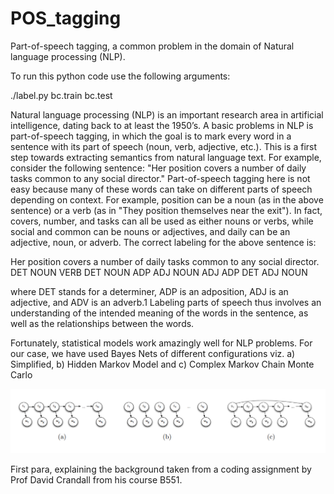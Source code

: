 # POS_tagging
Part-of-speech tagging, a common problem in the domain of Natural language processing (NLP).

To run this python code use the following arguments:

./label.py bc.train bc.test


Natural language processing (NLP) is an important research area in artificial intelligence, dating back to at
least the 1950’s. A basic problems in NLP is part-of-speech tagging, in which the goal is to mark every word
in a sentence with its part of speech (noun, verb, adjective, etc.). This is a first step towards extracting
semantics from natural language text. For example, consider the following sentence: "Her position covers
a number of daily tasks common to any social director." Part-of-speech tagging here is not easy because
many of these words can take on different parts of speech depending on context. For example, position can
be a noun (as in the above sentence) or a verb (as in "They position themselves near the exit"). In fact,
covers, number, and tasks can all be used as either nouns or verbs, while social and common can be nouns
or adjectives, and daily can be an adjective, noun, or adverb. The correct labeling for the above sentence is:

Her position covers a number of daily tasks common to any social director.
DET NOUN VERB DET NOUN ADP ADJ NOUN ADJ ADP DET ADJ NOUN

where DET stands for a determiner, ADP is an adposition, ADJ is an adjective, and ADV is an adverb.1
Labeling parts of speech thus involves an understanding of the intended meaning of the words in the sentence,
as well as the relationships between the words.

Fortunately, statistical models work amazingly well for NLP problems. For our case, we have used Bayes Nets
of different configurations viz. a) Simplified, b) Hidden Markov Model and c) Complex Markov Chain Monte Carlo

![Figure](images/Bayes_net_configs.png)

First para, explaining the background taken from a coding assignment by Prof David Crandall from his course B551.